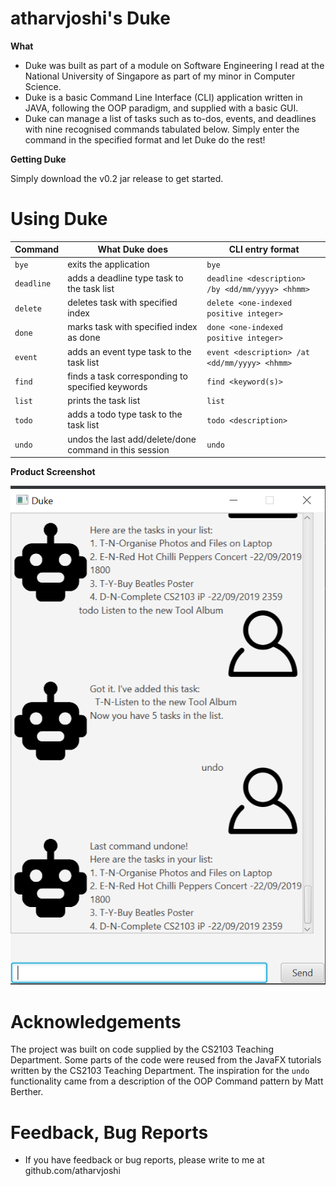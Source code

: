 # atharvjoshi's Duke

**What**

* Duke was built as part of a module on Software Engineering I read at the National University of Singapore as part of my minor in Computer Science. 
* Duke is a basic Command Line Interface (CLI) application written in JAVA, following the OOP paradigm, and supplied with a basic GUI.
* Duke can manage a list of tasks such as to-dos, events, and deadlines with nine recognised commands tabulated below. Simply enter the command in the specified format and let Duke do the rest!

**Getting Duke**

Simply download the v0.2 jar release to get started.

# Using Duke 

Command | What Duke does | CLI entry format
---------------|---------------|---------------
`bye` | exits the application | `bye`
`deadline` | adds a deadline type task to the task list | `deadline <description> /by <dd/mm/yyyy> <hhmm>`
`delete` | deletes task with specified index | `delete <one-indexed positive integer>`
`done` | marks task with specified index as done | `done <one-indexed positive integer>`
`event` | adds an event type task to the task list | `event <description> /at <dd/mm/yyyy> <hhmm>`
`find` | finds a task corresponding to specified keywords | `find <keyword(s)>`
`list` | prints the task list | `list`
`todo` | adds a todo type task to the task list | `todo <description>`
`undo` | undos the last add/delete/done command in this session | `undo`

**Product Screenshot**

![alt text](https://github.com/atharvjoshi/duke/blob/master/docs/Ui.png.PNG)


# Acknowledgements
The project was built on code supplied by the CS2103 Teaching Department. Some parts of the code were reused from the JavaFX tutorials written by the CS2103 Teaching Department. The inspiration for the `undo` functionality came from a description of the OOP Command pattern by Matt Berther. 

# Feedback, Bug Reports

* If you have feedback or bug reports, please write to me at github.com/atharvjoshi
